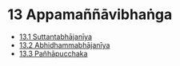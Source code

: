 

# 13 Appamaññāvibhaṅga

* [13.1 Suttantabhājanīya](13/13.1.md)
* [13.2 Abhidhammabhājanīya](13/13.2.md)
* [13.3 Pañhāpucchaka](13/13.3.md)



